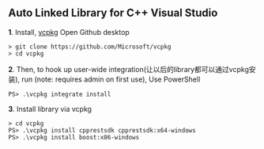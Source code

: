 
## Auto Linked Library for C++ Visual Studio



__1__. Install, [vcpkg](https://github.com/Microsoft/vcpkg) 
Open Github desktop

```PS
> git clone https://github.com/Microsoft/vcpkg
> cd vcpkg
``` 

__2__. Then, to hook up user-wide integration(让以后的library都可以通过vcpkg安装), run (note: requires admin on first use), Use PowerShell
```
PS> .\vcpkg integrate install

```

__3__. Install library via vcpkg

```
> cd vcpkg
PS> .\vcpkg install cpprestsdk cpprestsdk:x64-windows
PS> .\vcpkg install boost:x86-windows
```

